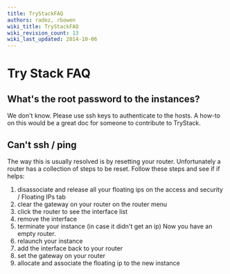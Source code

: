 ```yaml
---
title: TryStackFAQ
authors: radez, rbowen
wiki_title: TryStackFAQ
wiki_revision_count: 13
wiki_last_updated: 2014-10-06
---
```


# Try Stack FAQ

## What's the root password to the instances?

We don't know. Please use ssh keys to authenticate to the hosts. A how-to on this would be a great doc for someone to contribute to TryStack.

## Can't ssh / ping

The way this is usually resolved is by resetting your router.
Unfortunately a router has a collection of steps to be reset. Follow these steps and see if if helps:
1. disassociate and release all your floating ips on the access and security / Floating IPs tab
2. clear the gateway on your router on the router menu
3. click the router to see the interface list
4. remove the interface
5. terminate your instance (in case it didn't get an ip)
 Now you have an empty router.
1. relaunch your instance
2. add the interface back to your router
3. set the gateway on your router
4. allocate and associate the floating ip to the new instance
